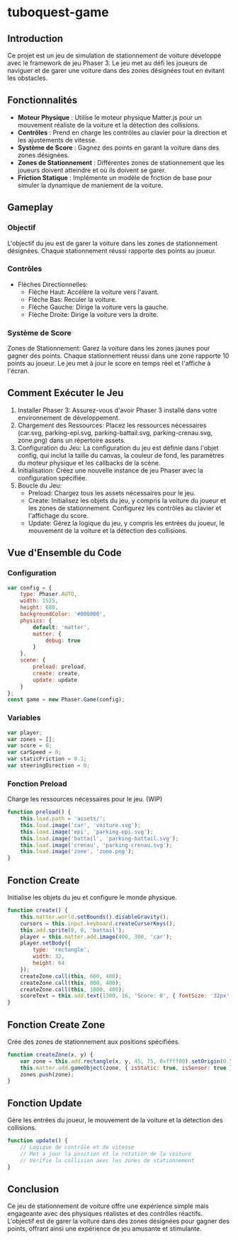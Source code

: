 # tuboquest-game
## Introduction

Ce projet est un jeu de simulation de stationnement de voiture développé avec le framework de jeu Phaser 3. Le jeu met au défi les joueurs de naviguer et de garer une voiture dans des zones désignées tout en évitant les obstacles.

## Fonctionnalités

- **Moteur Physique** : Utilise le moteur physique Matter.js pour un mouvement réaliste de la voiture et la détection des collisions.
- **Contrôles** : Prend en charge les contrôles au clavier pour la direction et les ajustements de vitesse.
- **Système de Score** : Gagnez des points en garant la voiture dans des zones désignées.
- **Zones de Stationnement** : Différentes zones de stationnement que les joueurs doivent atteindre et où ils doivent se garer.
- **Friction Statique** : Implémente un modèle de friction de base pour simuler la dynamique de maniement de la voiture.

## Gameplay
### Objectif

L'objectif du jeu est de garer la voiture dans les zones de stationnement désignées. Chaque stationnement réussi rapporte des points au joueur.

### Contrôles

- Flèches Directionnelles:
    - Flèche Haut: Accélère la voiture vers l'avant.
    - Flèche Bas: Reculer la voiture.
    - Flèche Gauche: Dirige la voiture vers la gauche.
    - Flèche Droite: Dirige la voiture vers la droite.

### Système de Score

Zones de Stationnement: Garez la voiture dans les zones jaunes pour gagner des points.
Chaque stationnement réussi dans une zone rapporte 10 points au joueur.
Le jeu met à jour le score en temps réel et l'affiche à l'écran.

## Comment Exécuter le Jeu

1. Installer Phaser 3: Assurez-vous d'avoir Phaser 3 installé dans votre environnement de développement.
2. Chargement des Ressources: Placez les ressources nécessaires (car.svg, parking-epi.svg, parking-battail.svg, parking-crenau.svg, zone.png) dans un répertoire assets.
3. Configuration du Jeu: La configuration du jeu est définie dans l'objet config, qui inclut la taille du canvas, la couleur de fond, les paramètres du moteur physique et les callbacks de la scène.
4. Initialisation: Créez une nouvelle instance de jeu Phaser avec la configuration spécifiée.
5. Boucle du Jeu:
    - Preload: Chargez tous les assets nécessaires pour le jeu.
    - Create: Initialisez les objets du jeu, y compris la voiture du joueur et les zones de stationnement. Configurez les contrôles au clavier et l'affichage du score.
    - Update: Gérez la logique du jeu, y compris les entrées du joueur, le mouvement de la voiture et la détection des collisions.

## Vue d'Ensemble du Code

### Configuration

``` javascript
var config = {
    type: Phaser.AUTO,
    width: 1525,
    height: 680,
    backgroundColor: '#000000',
    physics: {
        default: 'matter',
        matter: {
            debug: true
        }
    },
    scene: {
        preload: preload,
        create: create,
        update: update
    }
};
const game = new Phaser.Game(config);

```

### Variables

``` javascript
var player;
var zones = [];
var score = 0;
var carSpeed = 0;
var staticFriction = 0.1;
var steeringDirection = 0;
```

### Fonction Preload

Charge les ressources nécessaires pour le jeu.
(WIP)
```javascript
function preload() {
    this.load.path = 'assets/';
    this.load.image('car', 'voiture.svg');
    this.load.image('epi', 'parking-epi.svg');
    this.load.image('battail', 'parking-battail.svg');
    this.load.image('crenau', 'parking-crenau.svg');
    this.load.image('zone', 'zone.png');
}

```

## Fonction Create
Initialise les objets du jeu et configure le monde physique.
```javascript
function create() {
    this.matter.world.setBounds().disableGravity();
    cursors = this.input.keyboard.createCursorKeys();
    this.add.sprite(0, 0, 'battail');
    player = this.matter.add.image(400, 300, 'car');
    player.setBody({
        type: 'rectangle',
        width: 32,
        height: 64
    });
    createZone.call(this, 600, 400);
    createZone.call(this, 800, 400);
    createZone.call(this, 1000, 400);
    scoreText = this.add.text(1300, 16, 'Score: 0', { fontSize: '32px', fill: '#ffffff' });
}
```

## Fonction Create Zone

Crée des zones de stationnement aux positions spécifiées.

```javascript
function createZone(x, y) {
    var zone = this.add.rectangle(x, y, 45, 75, 0xffff00).setOrigin(0.5);
    this.matter.add.gameObject(zone, { isStatic: true, isSensor: true });
    zones.push(zone);
}
```

## Fonction Update

Gère les entrées du joueur, le mouvement de la voiture et la détection des collisions.

``` javascript
function update() {
    // Logique de contrôle et de vitesse
    // Met à jour la position et la rotation de la voiture
    // Vérifie la collision avec les zones de stationnement
}
```

## Conclusion

Ce jeu de stationnement de voiture offre une expérience simple mais engageante avec des physiques réalistes et des contrôles réactifs. L'objectif est de garer la voiture dans des zones désignées pour gagner des points, offrant ainsi une expérience de jeu amusante et stimulante.